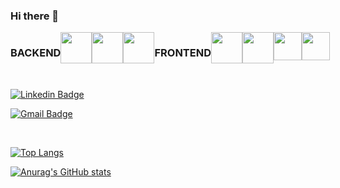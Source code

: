 ### Hi there 👋

<div style="display: flex" >
	
### BACKEND
<!-- Spring -->
<image src="https://user-images.githubusercontent.com/58289675/106354450-32b3e900-6335-11eb-857c-b6e1fbb6cd48.jpg" height="50">
<!-- JAVA -->
<image src="https://user-images.githubusercontent.com/58289675/106355015-f08ca680-6338-11eb-8bfe-620b6936f40a.png" height="50">
<!-- Mysql -->
<image src="https://user-images.githubusercontent.com/58289675/106354722-3ba5ba00-6337-11eb-88fc-ab55473d7960.png" width="50"/>

### FRONTEND
<!-- React -->
<image src="https://user-images.githubusercontent.com/58289675/106354567-2ed49680-6336-11eb-92ad-c04ce19d63f3.png" width="50"/>
<!-- HTML -->
<image src="https://user-images.githubusercontent.com/58289675/106354870-106f9a80-6338-11eb-80b3-1410019dd688.png" width="50" />
<!-- CSS -->
<image src="https://user-images.githubusercontent.com/63652102/106355359-a9071a00-633a-11eb-9544-52af937bc756.jpg" width="45" />
<!-- JS -->
<image src="https://user-images.githubusercontent.com/63652102/106355182-c25b9680-6339-11eb-95e1-632aa73a0f29.jpg" width="45"/>

</div>
<br>

<div style=display: "flex" >

[![Linkedin Badge](https://img.shields.io/badge/-LinkedIn-blue?style=flat-square&logo=Linkedin&logoColor=white&link=http://linkedin.com/in/수현-최-2695a4202/)](http://linkedin.com/in/수현-최-2695a4202/)

[![Gmail Badge](https://img.shields.io/badge/Gmail-d14836?style=flat-square&logo=Gmail&logoColor=white&link=mailto:soohyunnn@gmail.com)](mailto:soohyunnn@gmail.com)
</div>

<br>

[![Top Langs](https://github-readme-stats.vercel.app/api/top-langs/?username=soohyunnn&layout=compact)](https://github.com/anuraghazra/github-readme-stats)

[![Anurag's GitHub stats](https://github-readme-stats.vercel.app/api?username=soohyunnn&show_icons=true&theme=radical)](https://github.com/anuraghazra/github-readme-stats)

<!--
**soohyunnn/soohyunnn** is a ✨ _special_ ✨ repository because its `README.md` (this file) appears on your GitHub profile.

Here are some ideas to get you started:

- 🔭 I’m currently working on ...
- 🌱 I’m currently learning ...
- 👯 I’m looking to collaborate on ...
- 🤔 I’m looking for help with ...
- 💬 Ask me about ...
- 📫 How to reach me: ...
- 😄 Pronouns: ...
- ⚡ Fun fact: ...
-->

